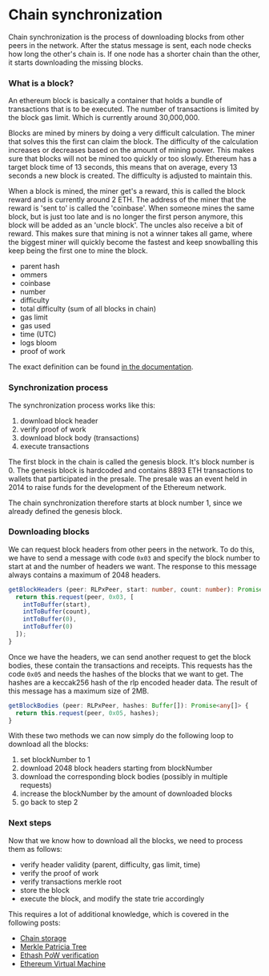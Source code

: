 # Chain synchronization

Chain synchronization is the process of downloading blocks from other peers in the network.
After the status message is sent, each node checks how long the other's chain is.
If one node has a shorter chain than the other, it starts downloading the missing blocks.

### What is a block?

An ethereum block is basically a container that holds a bundle of transactions that is to be executed.
The number of transactions is limited by the block gas limit. Which is currently around 30,000,000.

Blocks are mined by miners by doing a very difficult calculation. The miner that solves this the first can claim the block.
The difficulty of the calculation increases or decreases based on the amount of mining power.
This makes sure that blocks will not be mined too quickly or too slowly. Ethereum has a target block time of 13 seconds, this means that on average, every 13 seconds a new block is created. The difficulty is adjusted to maintain this.

When a block is mined, the miner get's a reward, this is called the block reward and is currently around 2 ETH.
The address of the miner that the reward is 'sent to' is called the 'coinbase'.
When someone mines the same block, but is just too late and is no longer the first person anymore, this block will be added as an 'uncle block'. The uncles also receive a bit of reward. This makes sure that mining is not a winner takes all game, where the biggest miner will quickly become the fastest and keep snowballing this keep being the first one to mine the block.

- parent hash
- ommers
- coinbase
- number
- difficulty
- total difficulty (sum of all blocks in chain)
- gas limit
- gas used
- time (UTC)
- logs bloom
- proof of work

The exact definition can be found [in the documentation](https://github.com/ethereum/devp2p/blob/master/caps/eth.md#block-encoding-and-validity).

### Synchronization process

The synchronization process works like this:

1. download block header
2. verify proof of work
3. download block body (transactions)
4. execute transactions

The first block in the chain is called the genesis block. It's block number is 0.
The genesis block is hardcoded and contains 8893 ETH transactions to wallets that participated in the presale.
The presale was an event held in 2014 to raise funds for the development of the Ethereum network.

The chain synchronization therefore starts at block number 1, since we already defined the genesis block.

### Downloading blocks

We can request block headers from other peers in the network.
To do this, we have to send a message with code `0x03` and specify the block number to start at and the number of headers we want.
The response to this message always contains a maximum of 2048 headers.

```typescript
getBlockHeaders (peer: RLPxPeer, start: number, count: number): Promise<Buffer[][]> {
  return this.request(peer, 0x03, [
    intToBuffer(start),
    intToBuffer(count),
    intToBuffer(0),
    intToBuffer(0)
  ]);
}
```

Once we have the headers, we can send another request to get the block bodies, these contain the transactions and receipts.
This requests has the code `0x05` and needs the hashes of the blocks that we want to get.
The hashes are a keccak256 hash of the rlp encoded header data.
The result of this message has a maximum size of 2MB.

```typescript
getBlockBodies (peer: RLPxPeer, hashes: Buffer[]): Promise<any[]> {
  return this.request(peer, 0x05, hashes);
}
```

With these two methods we can now simply do the following loop to download all the blocks:

1. set blockNumber to 1
2. download 2048 block headers starting from blockNumber
3. download the corresponding block bodies (possibly in multiple requests)
4. increase the blockNumber by the amount of downloaded blocks
5. go back to step 2

### Next steps

Now that we know how to download all the blocks, we need to process them as follows:

- verify header validity (parent, difficulty, gas limit, time)
- verify the proof of work
- verify transactions merkle root
- store the block
- execute the block, and modify the state trie accordingly

This requires a lot of additional knowledge, which is covered in the following posts:

- [Chain storage](Chain%20storage.md)
- [Merkle Patricia Tree](Merkle%20Patricia%20Trie.md)
- [Ethash PoW verification](Ethash%20PoW%20verification.md)
- [Ethereum Virtual Machine](Ethereum%20Virtual%20Machine.md)